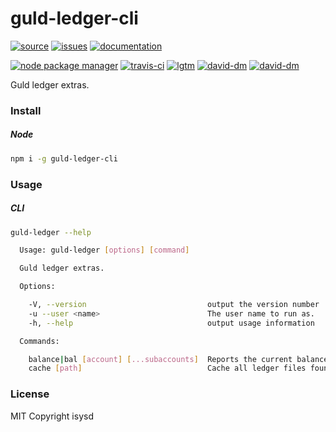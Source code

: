 # guld-ledger-cli

[![source](https://img.shields.io/badge/source-bitbucket-blue.svg)](https://bitbucket.org/guld/tech-js-node_modules-guld-ledger-cli) [![issues](https://img.shields.io/badge/issues-bitbucket-yellow.svg)](https://bitbucket.org/guld/tech-js-node_modules-guld-ledger-cli/issues) [![documentation](https://img.shields.io/badge/docs-guld.tech-green.svg)](https://guld.tech/cli/guld-ledger-cli.html)

[![node package manager](https://img.shields.io/npm/v/guld-ledger-cli.svg)](https://www.npmjs.com/package/guld-ledger-cli) [![travis-ci](https://travis-ci.org/guldcoin/tech-js-node_modules-guld-ledger-cli.svg)](https://travis-ci.org/guldcoin/tech-js-node_modules-guld-ledger-cli?branch=guld) [![lgtm](https://img.shields.io/lgtm/grade/javascript/b/guld/tech-js-node_modules-guld-ledger-cli.svg?logo=lgtm&logoWidth=18)](https://lgtm.com/projects/b/guld/tech-js-node_modules-guld-ledger-cli/context:javascript) [![david-dm](https://david-dm.org/guldcoin/tech-js-node_modules-guld-ledger-cli/status.svg)](https://david-dm.org/guldcoin/tech-js-node_modules-guld-ledger-cli) [![david-dm](https://david-dm.org/guldcoin/tech-js-node_modules-guld-ledger-cli/dev-status.svg)](https://david-dm.org/guldcoin/tech-js-node_modules-guld-ledger-cli?type=dev)

Guld ledger extras.

### Install

##### Node

```sh
npm i -g guld-ledger-cli
```

### Usage

##### CLI

```sh
guld-ledger --help

  Usage: guld-ledger [options] [command]

  Guld ledger extras.

  Options:

    -V, --version                           output the version number
    -u --user <name>                        The user name to run as.
    -h, --help                              output usage information

  Commands:

    balance|bal [account] [...subaccounts]  Reports the current balance of all accounts matching the query.
    cache [path]                            Cache all ledger files found (recursively) in the given path or $HOME/ledger.

```

### License

MIT Copyright isysd

